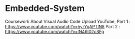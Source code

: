 # Embedded-System
Coursework About Visual Audio Code
Upload YouTube, Part 1  : https://www.youtube.com/watch?v=hyrYgAPTlN8
                Part 2  : https://www.youtube.com/watch?v=lN46t02cSFg
